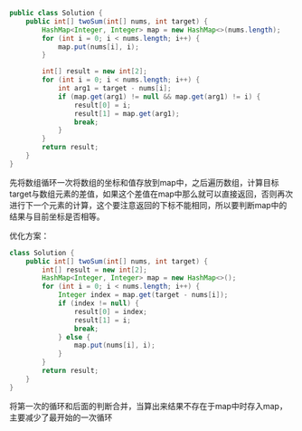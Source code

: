```java
public class Solution {
    public int[] twoSum(int[] nums, int target) {
        HashMap<Integer, Integer> map = new HashMap<>(nums.length);
        for (int i = 0; i < nums.length; i++) {
            map.put(nums[i], i);
        }

        int[] result = new int[2];
        for (int i = 0; i < nums.length; i++) {
            int arg1 = target - nums[i];
            if (map.get(arg1) != null && map.get(arg1) != i) {
                result[0] = i;
                result[1] = map.get(arg1);
                break;
            }
        }
        return result;
    }
}
```

先将数组循环一次将数组的坐标和值存放到map中，之后遍历数组，计算目标target与数组元素的差值，如果这个差值在map中那么就可以直接返回，否则再次进行下一个元素的计算，这个要注意返回的下标不能相同，所以要判断map中的结果与目前坐标是否相等。

优化方案：
```java
class Solution {
    public int[] twoSum(int[] nums, int target) {
        int[] result = new int[2];
        HashMap<Integer, Integer> map = new HashMap<>();
        for (int i = 0; i < nums.length; i++) {
            Integer index = map.get(target - nums[i]);
            if (index != null) {
                result[0] = index;
                result[1] = i;
                break;
            } else {
                map.put(nums[i], i);
            }
        }
        return result;
    }
}
```

将第一次的循环和后面的判断合并，当算出来结果不存在于map中时存入map，主要减少了最开始的一次循环